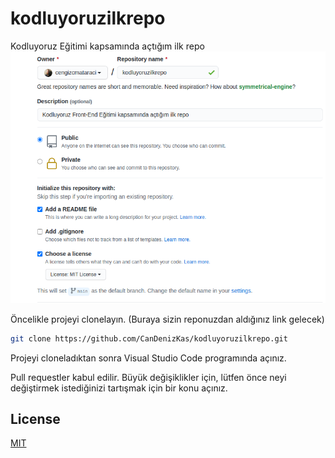 # kodluyoruzilkrepo
 Kodluyoruz Eğitimi kapsamında açtığım ilk repo
![github](resim/github.png)


Öncelikle projeyi clonelayın. (Buraya sizin reponuzdan aldığınız link gelecek)

```bash
git clone https://github.com/CanDenizKas/kodluyoruzilkrepo.git
```



Projeyi cloneladıktan sonra Visual Studio Code programında açınız.




Pull requestler kabul edilir. Büyük değişiklikler için, lütfen önce neyi değiştirmek istediğinizi tartışmak için bir konu açınız.


## License
[MIT](https://choosealicense.com/licenses/mit/)